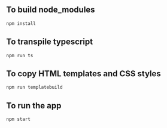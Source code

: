 ## To build node_modules
```
npm install
```

## To transpile typescript
```
npm run ts
```

## To copy HTML templates and CSS styles
```
npm run templatebuild
```

## To run the app
```
npm start
```
